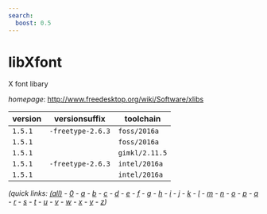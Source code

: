 ```yaml
---
search:
  boost: 0.5
---
```

# libXfont

X font libary

*homepage*: <http://www.freedesktop.org/wiki/Software/xlibs>

version | versionsuffix | toolchain
--------|---------------|----------
``1.5.1`` | ``-freetype-2.6.3`` | ``foss/2016a``
``1.5.1`` |  | ``foss/2016a``
``1.5.1`` |  | ``gimkl/2.11.5``
``1.5.1`` | ``-freetype-2.6.3`` | ``intel/2016a``
``1.5.1`` |  | ``intel/2016a``


*(quick links: [(all)](../index.md) - [0](../0/index.md) - [a](../a/index.md) - [b](../b/index.md) - [c](../c/index.md) - [d](../d/index.md) - [e](../e/index.md) - [f](../f/index.md) - [g](../g/index.md) - [h](../h/index.md) - [i](../i/index.md) - [j](../j/index.md) - [k](../k/index.md) - [l](../l/index.md) - [m](../m/index.md) - [n](../n/index.md) - [o](../o/index.md) - [p](../p/index.md) - [q](../q/index.md) - [r](../r/index.md) - [s](../s/index.md) - [t](../t/index.md) - [u](../u/index.md) - [v](../v/index.md) - [w](../w/index.md) - [x](../x/index.md) - [y](../y/index.md) - [z](../z/index.md))*

